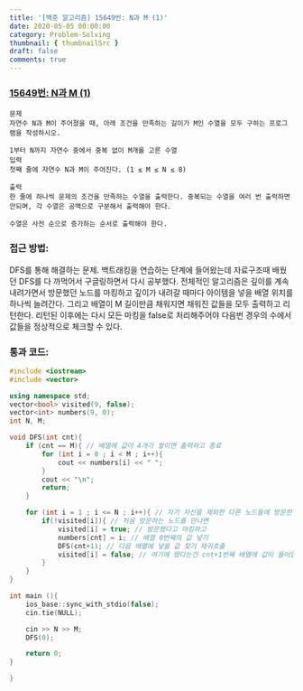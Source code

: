 ```yaml
---
title: '[백준 알고리즘] 15649번: N과 M (1)'
date: 2020-05-05 00:00:00
category: Problem-Solving
thumbnail: { thumbnailSrc }
draft: false
comments: true
---
```


### [15649번: N과 M (1)](https://www.acmicpc.net/problem/15649)

```
문제
자연수 N과 M이 주어졌을 때, 아래 조건을 만족하는 길이가 M인 수열을 모두 구하는 프로그램을 작성하시오.

1부터 N까지 자연수 중에서 중복 없이 M개를 고른 수열
입력
첫째 줄에 자연수 N과 M이 주어진다. (1 ≤ M ≤ N ≤ 8)

출력
한 줄에 하나씩 문제의 조건을 만족하는 수열을 출력한다. 중복되는 수열을 여러 번 출력하면 안되며, 각 수열은 공백으로 구분해서 출력해야 한다.

수열은 사전 순으로 증가하는 순서로 출력해야 한다.
```

### 접근 방법:

DFS를 통해 해결하는 문제. 백트래킹을 연습하는 단계에 들어왔는데 자료구조때 배웠던 DFS를 다 까먹어서 구글링하면서 다시 공부했다. 전체적인 알고리즘은 깊이를 계속 내려가면서 방문했던 노드를 마킹하고 깊이가 내려갈 때마다 아이템을 넣을 배열 위치를 하나씩 늘려간다. 그리고 배열이 M 길이만큼 채워지면 채워진 값들을 모두 출력하고 리턴한다. 리턴된 이후에는 다시 모든 마킹을 false로 처리해주어야 다음번 경우의 수에서 값들을 정상적으로 체크할 수 있다.

### 통과 코드:

```cpp
#include <iostream>
#include <vector>

using namespace std;
vector<bool> visited(9, false);
vector<int> numbers(9, 0);
int N, M;

void DFS(int cnt){
    if (cnt == M){ // 배열에 값이 4개가 쌓이면 출력하고 종료
        for (int i = 0 ; i < M ; i++){
            cout << numbers[i] << " ";
        }
        cout << "\n";
        return;
    }

    for (int i = 1 ; i <= N ; i++){ // 자기 자신을 제외한 다른 노드들에 방문한 적이 있는지 확인
        if(!visited[i]){ // 처음 방문하는 노드를 만나면
            visited[i] = true; // 방문했다고 마킹하고
            numbers[cnt] = i; // 배열 0번째의 값 넣기
            DFS(cnt+1); // 다음 배열에 넣을 값 찾기 재귀호출
            visited[i] = false; // 여기에 왔다는건 cnt+1번째 배열에 값이 들어있는채로 리턴된거니까 다시 false로 만들어줘야 다음번 수열을 찾을 때 사용할 수 있다.
        }
    }
}

int main (){
    ios_base::sync_with_stdio(false);
    cin.tie(NULL);

    cin >> N >> M;
    DFS(0);

    return 0;
}

}
```
